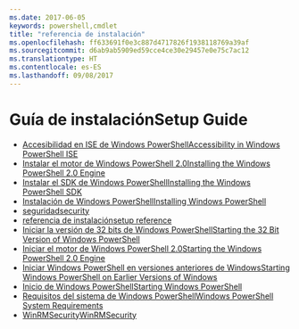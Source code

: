 ```yaml
---
ms.date: 2017-06-05
keywords: powershell,cmdlet
title: "referencia de instalación"
ms.openlocfilehash: ff633691f0e3c887d4717826f1938118769a39af
ms.sourcegitcommit: d6ab9ab5909ed59cce4ce30e29457e0e75c7ac12
ms.translationtype: HT
ms.contentlocale: es-ES
ms.lasthandoff: 09/08/2017
---
```

# <a name="setup-guide"></a><span data-ttu-id="946f2-103">Guía de instalación</span><span class="sxs-lookup"><span data-stu-id="946f2-103">Setup Guide</span></span>

- [<span data-ttu-id="946f2-104">Accesibilidad en ISE de Windows PowerShell</span><span class="sxs-lookup"><span data-stu-id="946f2-104">Accessibility in Windows PowerShell ISE</span></span>](Accessibility-in-Windows-PowerShell-ISE.md)
- [<span data-ttu-id="946f2-105">Instalar el motor de Windows PowerShell 2.0</span><span class="sxs-lookup"><span data-stu-id="946f2-105">Installing the Windows PowerShell 2.0 Engine</span></span>](Installing-the-Windows-PowerShell-2.0-Engine.md)
- [<span data-ttu-id="946f2-106">Instalar el SDK de Windows PowerShell</span><span class="sxs-lookup"><span data-stu-id="946f2-106">Installing the Windows PowerShell SDK</span></span>](Installing-the-Windows-PowerShell-SDK.md)
- [<span data-ttu-id="946f2-107">Instalación de Windows PowerShell</span><span class="sxs-lookup"><span data-stu-id="946f2-107">Installing Windows PowerShell</span></span>](Installing-Windows-PowerShell.md)
- [<span data-ttu-id="946f2-108">seguridad</span><span class="sxs-lookup"><span data-stu-id="946f2-108">security</span></span>](security.md)
- [<span data-ttu-id="946f2-109">referencia de instalación</span><span class="sxs-lookup"><span data-stu-id="946f2-109">setup reference</span></span>](setup-reference.md)
- [<span data-ttu-id="946f2-110">Iniciar la versión de 32 bits de Windows PowerShell</span><span class="sxs-lookup"><span data-stu-id="946f2-110">Starting the 32 Bit Version of Windows PowerShell</span></span>](Starting-the-32-Bit-Version-of-Windows-PowerShell.md)
- [<span data-ttu-id="946f2-111">Iniciar el motor de Windows PowerShell 2.0</span><span class="sxs-lookup"><span data-stu-id="946f2-111">Starting the Windows PowerShell 2.0 Engine</span></span>](Starting-the-Windows-PowerShell-2.0-Engine.md)
- [<span data-ttu-id="946f2-112">Iniciar Windows PowerShell en versiones anteriores de Windows</span><span class="sxs-lookup"><span data-stu-id="946f2-112">Starting Windows PowerShell on Earlier Versions of Windows</span></span>](Starting-Windows-PowerShell-on-Earlier-Versions-of-Windows.md)
- [<span data-ttu-id="946f2-113">Inicio de Windows PowerShell</span><span class="sxs-lookup"><span data-stu-id="946f2-113">Starting Windows PowerShell</span></span>](Starting-Windows-PowerShell.md)
- [<span data-ttu-id="946f2-114">Requisitos del sistema de Windows PowerShell</span><span class="sxs-lookup"><span data-stu-id="946f2-114">Windows PowerShell System Requirements</span></span>](Windows-PowerShell-System-Requirements.md)
- [<span data-ttu-id="946f2-115">WinRMSecurity</span><span class="sxs-lookup"><span data-stu-id="946f2-115">WinRMSecurity</span></span>](WinRMSecurity.md)

